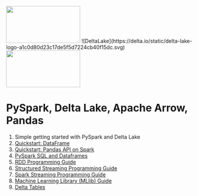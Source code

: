 <img src="https://spark.apache.org/docs/latest/api/python/_static/spark-logo-reverse.png" width="200" height="100" />
![DeltaLake](https://delta.io/static/delta-lake-logo-a1c0d80d23c17de5f5d7224cb40f15dc.svg)
<img src="https://arrow.apache.org/img/arrow-inverse-300px.png" width="200" height="100" />

# PySpark, Delta Lake, Apache Arrow, Pandas

1. Simple getting started with PySpark and Delta Lake
2. [Quickstart: DataFrame](https://spark.apache.org/docs/latest/api/python/getting_started/quickstart_df.html)
3. [Quickstart: Pandas API on Spark](https://spark.apache.org/docs/latest/api/python/getting_started/quickstart_ps.html)
4. [PySpark SQL and Dataframes](https://spark.apache.org/docs/latest/sql-programming-guide.html)
5. [RDD Programming Guide](https://spark.apache.org/docs/latest/rdd-programming-guide.html)
6. [Structured Streaming Programming Guide](https://spark.apache.org/docs/latest/structured-streaming-programming-guide.html)
7. [Spark Streaming Programming Guide](https://spark.apache.org/docs/latest/streaming-programming-guide.html)
8. [Machine Learning Library (MLlib) Guide](https://spark.apache.org/docs/latest/ml-guide.html)
9. [Delta Tables](https://docs.delta.io/latest/delta-intro.html)